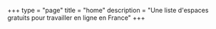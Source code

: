 +++
type = "page"
title = "home"
description = "Une liste d\'espaces gratuits pour travailler en ligne en France"
+++